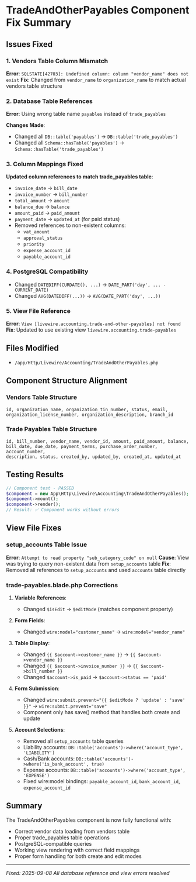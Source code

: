 # TradeAndOtherPayables Component Fix Summary

## Issues Fixed

### 1. Vendors Table Column Mismatch
**Error**: `SQLSTATE[42703]: Undefined column: column "vendor_name" does not exist`
**Fix**: Changed from `vendor_name` to `organization_name` to match actual vendors table structure

### 2. Database Table References
**Error**: Using wrong table name `payables` instead of `trade_payables`

**Changes Made**:
- Changed all `DB::table('payables')` → `DB::table('trade_payables')`
- Changed all `Schema::hasTable('payables')` → `Schema::hasTable('trade_payables')`

### 3. Column Mappings Fixed

**Updated column references to match trade_payables table**:
- `invoice_date` → `bill_date`
- `invoice_number` → `bill_number`
- `total_amount` → `amount`
- `balance_due` → `balance`
- `amount_paid` → `paid_amount`
- `payment_date` → `updated_at` (for paid status)
- Removed references to non-existent columns:
  - `vat_amount`
  - `approval_status`
  - `priority`
  - `expense_account_id`
  - `payable_account_id`

### 4. PostgreSQL Compatibility
- Changed `DATEDIFF(CURDATE(), ...)` → `DATE_PART('day', ... - CURRENT_DATE)`
- Changed `AVG(DATEDIFF(...))` → `AVG(DATE_PART('day', ...))`

### 5. View File Reference
**Error**: `View [livewire.accounting.trade-and-other-payables] not found`
**Fix**: Updated to use existing view `livewire.accounting.trade-payables`

## Files Modified
- `/app/Http/Livewire/Accounting/TradeAndOtherPayables.php`

## Component Structure Alignment

### Vendors Table Structure
```
id, organization_name, organization_tin_number, status, email, 
organization_license_number, organization_description, branch_id
```

### Trade Payables Table Structure  
```
id, bill_number, vendor_name, vendor_id, amount, paid_amount, balance,
bill_date, due_date, payment_terms, purchase_order_number, account_number,
description, status, created_by, updated_by, created_at, updated_at
```

## Testing Results
```php
// Component test - PASSED
$component = new App\Http\Livewire\Accounting\TradeAndOtherPayables();
$component->mount();
$component->render();
// Result: ✅ Component works without errors
```

## View File Fixes

### setup_accounts Table Issue
**Error**: `Attempt to read property "sub_category_code" on null`
**Cause**: View was trying to query non-existent data from `setup_accounts` table
**Fix**: Removed all references to `setup_accounts` and used `accounts` table directly

### trade-payables.blade.php Corrections
1. **Variable References**:
   - Changed `$isEdit` → `$editMode` (matches component property)
   
2. **Form Fields**:
   - Changed `wire:model="customer_name"` → `wire:model="vendor_name"`
   
3. **Table Display**:
   - Changed `{{ $account->customer_name }}` → `{{ $account->vendor_name }}`
   - Changed `{{ $account->invoice_number }}` → `{{ $account->bill_number }}`
   - Changed `$account->is_paid` → `$account->status == 'paid'`
   
4. **Form Submission**:
   - Changed `wire:submit.prevent="{{ $editMode ? 'update' : 'save' }}"` → `wire:submit.prevent="save"`
   - Component only has save() method that handles both create and update

5. **Account Selections**:
   - Removed all `setup_accounts` table queries
   - Liability accounts: `DB::table('accounts')->where('account_type', 'LIABILITY')`
   - Cash/Bank accounts: `DB::table('accounts')->where('is_bank_account', true)`
   - Expense accounts: `DB::table('accounts')->where('account_type', 'EXPENSE')`
   - Fixed wire:model bindings: `payable_account_id`, `bank_account_id`, `expense_account_id`

## Summary
The TradeAndOtherPayables component is now fully functional with:
- Correct vendor data loading from vendors table
- Proper trade_payables table operations
- PostgreSQL-compatible queries
- Working view rendering with correct field mappings
- Proper form handling for both create and edit modes

---
*Fixed: 2025-09-08*
*All database reference and view errors resolved*